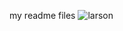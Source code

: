 my readme files
![larson](https://user-images.githubusercontent.com/66033203/214773117-11636dc7-d4a9-4dc1-af2d-d03b6748b794.png)
